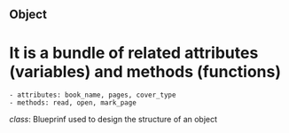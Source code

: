 ## Object
# It is a bundle of related attributes (variables) and methods (functions)
    - attributes: book_name, pages, cover_type
    - methods: read, open, mark_page 

*class*: Blueprinf used to design the structure of an object